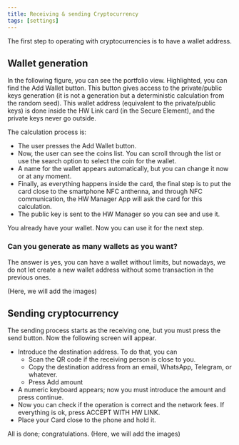 ```yaml
---
title: Receiving & sending Cryptocurrency
tags: [settings]
---
```


The first step to operating with cryptocurrencies is to have a wallet address.

## Wallet generation

In the following figure, you can see the portfolio view. Highlighted, you can find the Add Wallet button. This button gives access to the private/public keys generation (it is not a generation but a deterministic calculation from the random seed). This wallet address (equivalent to the private/public keys) is done inside the HW Link card (in the Secure Element), and the private keys never go outside.

The calculation process is:

- The user presses the Add Wallet button.
- Now, the user can see the coins list. You can scroll through the list or use the search option to select the coin for the wallet.
- A name for the wallet appears automatically, but you can change it now or at any moment.
- Finally, as everything happens inside the card, the final step is to put the card close to the smartphone NFC anthenna, and through NFC communication, the HW Manager App will ask the card for this calculation.
- The public key is sent to the HW Manager so you can see and use it.

You already have your wallet. Now you can use it for the next step.

### Can you generate as many wallets as you want?

The answer is yes, you can have a wallet without limits, but nowadays, we do not let create a new wallet address without some transaction in the previous ones.

(Here, we will add the images)

## Sending cryptocurrency

The sending process starts as the receiving one, but you must press the send button. Now the following screen will appear.

- Introduce the destination address. To do that, you can
  - Scan the QR code if the receiving person is close to you.
  - Copy the destination address from an email, WhatsApp, Telegram, or whatever.
  - Press Add amount
- A numeric keyboard appears; now you must introduce the amount and press continue.
- Now you can check if the operation is correct and the network fees. If everything is ok, press ACCEPT WITH HW LINK.
- Place your Card close to the phone and hold it.

All is done; congratulations.
(Here, we will add the images)
